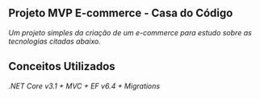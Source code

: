 ## Projeto MVP E-commerce - Casa do Código

*Um projeto simples da criação de um e-commerce para estudo sobre as tecnologias citadas abaixo.*

## Conceitos Utilizados

*.NET Core v3.1 + MVC + EF v6.4 + Migrations*

